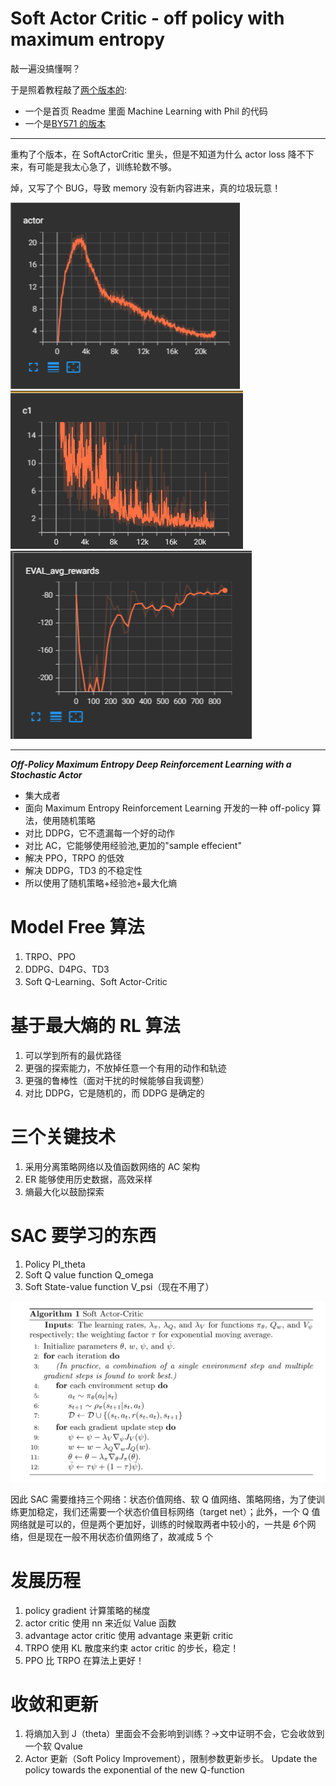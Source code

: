 # Soft Actor Critic - off policy with maximum entropy

敲一遍没搞懂啊？

于是照着教程敲了[两个版本的](./SAC-OtherGithbVersion):

- 一个是首页 Readme 里面 Machine Learning with Phil 的代码
- 一个是[BY571 的版本](https://github.com/BY571/Soft-Actor-Critic-and-Extensions)

---

重构了个版本，在 SoftActorCritic 里头，但是不知道为什么 actor loss 降不下来，有可能是我太心急了，训练轮数不够。

焯，又写了个 BUG，导致 memory 没有新内容进来，真的垃圾玩意！

![](./actorloss.png)
![](./criticloss.png)
![](./eprewards.png)

---

**_Off-Policy Maximum Entropy Deep Reinforcement Learning with a Stochastic Actor_**

- 集大成者
- 面向 Maximum Entropy Reinforcement Learning 开发的一种 off-policy 算法，使用随机策略
- 对比 DDPG，它不遗漏每一个好的动作
- 对比 AC，它能够使用经验池,更加的"sample effecient"
- 解决 PPO，TRPO 的低效
- 解决 DDPG，TD3 的不稳定性
- 所以使用了随机策略+经验池+最大化熵

# Model Free 算法

1. TRPO、PPO
2. DDPG、D4PG、TD3
3. Soft Q-Learning、Soft Actor-Critic

# 基于最大熵的 RL 算法

1. 可以学到所有的最优路径
2. 更强的探索能力，不放掉任意一个有用的动作和轨迹
3. 更强的鲁棒性（面对干扰的时候能够自我调整）
4. 对比 DDPG，它是随机的，而 DDPG 是确定的

# 三个关键技术

1. 采用分离策略网络以及值函数网络的 AC 架构
2. ER 能够使用历史数据，高效采样
3. 熵最大化以鼓励探索

# SAC 要学习的东西

1. Policy PI_theta
2. Soft Q value function Q_omega
3. Soft State-value function V_psi（现在不用了）

![](./SAC_algo.png)<br>

因此 SAC 需要维持三个网络：状态价值网络、软 Q 值网络、策略网络，为了使训练更加稳定，我们还需要一个状态价值目标网络（target net）；此外，一个 Q 值网络就是可以的，但是两个更加好，训练的时候取两者中较小的，一共是 *6*个网络，但是现在一般不用状态价值网络了，故减成 5 个

# 发展历程

1. policy gradient 计算策略的梯度
2. actor critic 使用 nn 来近似 Value 函数
3. advantage actor critic 使用 advantage 来更新 critic
4. TRPO 使用 KL 散度来约束 actor critic 的步长，稳定！
5. PPO 比 TRPO 在算法上更好！

# 收敛和更新

1. 将熵加入到 J（theta）里面会不会影响到训练？->文中证明不会，它会收敛到一个软 Qvalue
2. Actor 更新（Soft Policy Improvement），限制参数更新步长。 Update the policy towards the exponential of the new Q-function
